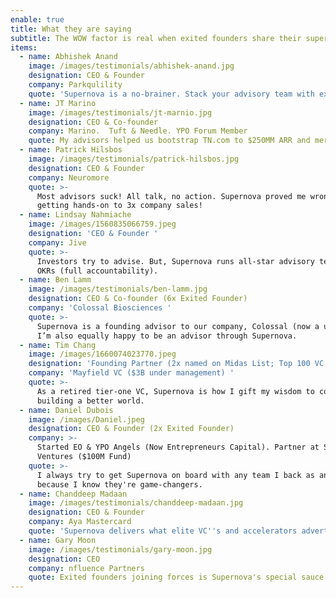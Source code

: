 ```yaml
---
enable: true
title: What they are saying
subtitle: The WOW factor is real when exited founders share their superpowers.
items:
  - name: Abhishek Anand
    image: /images/testimonials/abhishek-anand.jpg
    designation: CEO & Founder
    company: Parkqulility
    quote: 'Supernova is a no-brainer. Stack your advisory team with exited founders! '
  - name: JT Marino
    image: /images/testimonials/jt-marnio.jpg
    designation: CEO & Co-founder
    company: Marino.  Tuft & Needle. YPO Forum Member
    quote: My advisors helped us bootstrap TN.com to $250MM ARR and merge (big exit).
  - name: Patrick Hilsbos
    image: /images/testimonials/patrick-hilsbos.jpg
    designation: CEO & Founder
    company: Neuromore
    quote: >-
      Most advisors suck! All talk, no action. Supernova proved me wrong by
      getting hands-on to 3x company sales! 
  - name: Lindsay Nahmiache
    image: /images/1560835066759.jpeg
    designation: 'CEO & Founder '
    company: Jive
    quote: >-
      Investors try to advise. But, Supernova runs all-star advisory teams with
      OKRs (full accountability). 
  - name: Ben Lamm
    image: /images/testimonials/ben-lamm.jpg
    designation: CEO & Co-founder (6x Exited Founder)
    company: 'Colossal Biosciences '
    quote: >-
      Supernova is a founding advisor to our company, Colossal (now a unicorn).
      I’m also equally happy to be an advisor through Supernova.
  - name: Tim Chang
    image: /images/1660074023770.jpeg
    designation: 'Founding Partner (2x named on Midas List; Top 100 VC''s in the World) '
    company: 'Mayfield VC ($3B under management) '
    quote: >-
      As a retired tier-one VC, Supernova is how I gift my wisdom to companies
      building a better world.
  - name: Daniel Dubois
    image: /images/Daniel.jpeg
    designation: CEO & Founder (2x Exited Founder)
    company: >-
      Started EO & YPO Angels (Now Entrepreneurs Capital). Partner at Side Door
      Ventures ($100M Fund) 
    quote: >-
      I always try to get Supernova on board with any team I back as an investor
      because I know they're game-changers. 
  - name: Chanddeep Madaan
    image: /images/testimonials/chanddeep-madaan.jpg
    designation: CEO & Founder
    company: Aya Mastercard
    quote: 'Supernova delivers what elite VC''s and accelerators advertise. '
  - name: Gary Moon
    image: /images/testimonials/gary-moon.jpg
    designation: CEO
    company: nfluence Partners
    quote: Exited founders joining forces is Supernova's special sauce.
---
```


